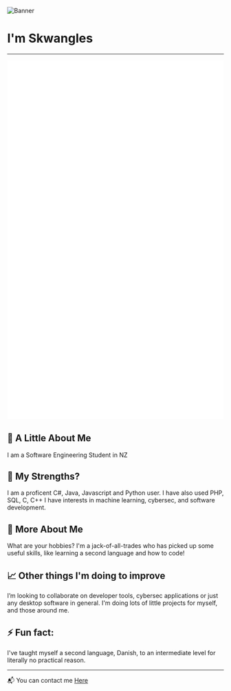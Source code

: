 ![Banner](https://i.ibb.co/sKJsN59/bannerimage.jpg)


# **I'm Skwangles**

---

![Generated Metrics](https://raw.githubusercontent.com/Skwangles/Skwangles/main/github-metrics.svg)



## :bust_in_silhouette: A Little About Me
   I am a Software Engineering Student in NZ

## :muscle: My Strengths?
 I am a proficent C#, Java, Javascript and Python user.
 I have also used PHP, SQL, C, C++
 I have interests in machine learning, cybersec, and software development.

## :speech_balloon: More About Me
  What are your hobbies?
  I'm a jack-of-all-trades who has picked up some useful skills, like learning a second language and how to code!

## :chart_with_upwards_trend: Other things I'm doing to improve
I’m looking to collaborate on developer tools, cybersec applications or just any desktop software in general.
I'm doing lots of little projects for myself, and those around me.

## ⚡ Fun fact: 
I've taught myself a second language, Danish, to an intermediate level for literally no practical reason.

---

:mailbox_with_mail: You can contact me [Here](mailto:skwangles@gmail.com?subject=Contacting%20You%20From%20Github!)

